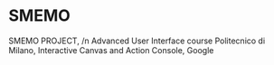 # SMEMO
SMEMO PROJECT, 
/n Advanced User Interface course
Politecnico di Milano,
Interactive Canvas and Action Console, 
Google
